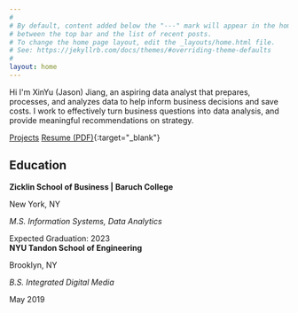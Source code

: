 ```yaml
---
#
# By default, content added below the "---" mark will appear in the home page
# between the top bar and the list of recent posts.
# To change the home page layout, edit the _layouts/home.html file.
# See: https://jekyllrb.com/docs/themes/#overriding-theme-defaults
#
layout: home
---
```

Hi I'm XinYu (Jason) Jiang, an aspiring data analyst that prepares, processes, and analyzes data to help inform business decisions and save costs. I work to effectively turn business questions into data analysis, and provide meaningful recommendations on strategy.

[Projects](/projects/projects_home.md)
[Resume (PDF)](/jason_resume.pdf){:target="_blank"}
<br>
## Education
**Zicklin School of Business \| Baruch College**

New York, NY

_M.S. Information Systems, Data Analytics_

Expected Graduation: 2023
<br>
**NYU Tandon School of Engineering**

Brooklyn, NY

_B.S. Integrated Digital Media_

May 2019
